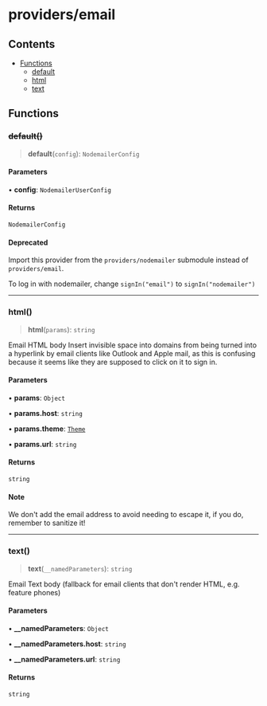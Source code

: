 # providers/email

## Contents

- [Functions](email.md#functions)
    - [default](email.md#default)
    - [html](email.md#html)
    - [text](email.md#text)

## Functions

### ~~default()~~

> **default**(`config`): `NodemailerConfig`

#### Parameters

• **config**: `NodemailerUserConfig`

#### Returns

`NodemailerConfig`

#### Deprecated

Import this provider from the `providers/nodemailer` submodule instead of `providers/email`.

To log in with nodemailer, change `signIn("email")` to `signIn("nodemailer")`

***

### html()

> **html**(`params`): `string`

Email HTML body
Insert invisible space into domains from being turned into a hyperlink by email
clients like Outlook and Apple mail, as this is confusing because it seems
like they are supposed to click on it to sign in.

#### Parameters

• **params**: `Object`

• **params\.host**: `string`

• **params\.theme**: [`Theme`](../types.md#theme)

• **params\.url**: `string`

#### Returns

`string`

#### Note

We don't add the email address to avoid needing to escape it, if you do, remember to sanitize it!

***

### text()

> **text**(`__namedParameters`): `string`

Email Text body (fallback for email clients that don't render HTML, e.g. feature phones)

#### Parameters

• **\_\_namedParameters**: `Object`

• **\_\_namedParameters\.host**: `string`

• **\_\_namedParameters\.url**: `string`

#### Returns

`string`
